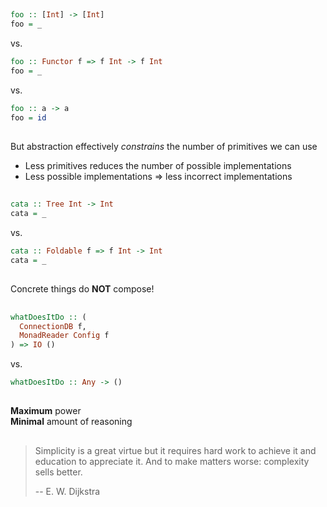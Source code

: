 ##

```haskell
foo :: [Int] -> [Int]
foo = _
```

vs.

```haskell
foo :: Functor f => f Int -> f Int
foo = _
```

vs.
```haskell
foo :: a -> a
foo = id
```

##

But abstraction effectively *constrains* the number of primitives
we can use

* Less primitives reduces the number of possible implementations
* Less possible implementations => less incorrect implementations

##

```haskell
cata :: Tree Int -> Int
cata = _
```

vs.

```haskell
cata :: Foldable f => f Int -> Int
cata = _
```

##

Concrete things do **NOT** compose!

##

```haskell
whatDoesItDo :: (
  ConnectionDB f,
  MonadReader Config f
) => IO ()
```

vs.

```haskell
whatDoesItDo :: Any -> ()
```

##

**Maximum** power
\
**Minimal** amount of reasoning

##

> Simplicity is a great virtue but it requires hard work
> to achieve it and education to appreciate it. And to make
> matters worse: complexity sells better.
>
>   -- E. W. Dijkstra
